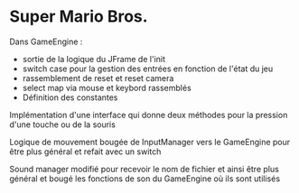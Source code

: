 # Super Mario Bros.

Dans GameEngine : 
- sortie de la logique du JFrame de l'init
- switch case pour la gestion des entrées en fonction de l'état du jeu
- rassemblement de reset et reset camera
- select map via mouse et keybord rassemblés
- Définition des constantes

Implémentation d'une interface qui donne deux méthodes pour la pression d'une touche ou de la souris

Logique de mouvement bougée de InputManager vers le GameEngine pour être plus général et refait avec un switch

Sound manager modifié pour recevoir le nom de fichier et ainsi être plus général et bougé les fonctions de son du GameEngine où ils sont utilisés
